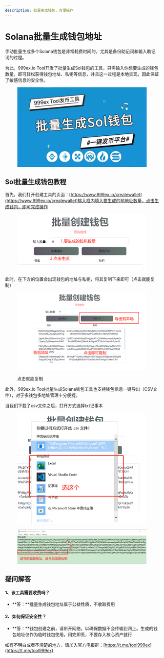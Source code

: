 ```yaml
---
description: 批量生成钱包，方便操作
---
```


# Solana批量生成钱包地址

手动批量生成多个Solana钱包是非常耗费时间的，尤其是备份助记词和输入助记词的过程。&#x20;

为此，999ex.io Tool开发了批量生成Sol钱包的工具，只需输入你想要生成的钱包数量，即可轻松获得钱包地址、私钥等信息，并且这一过程是本地实现，因此保证了敏感信息的安全性。

<figure><img src="../.gitbook/assets/createwallet-1.jpg" alt=""><figcaption></figcaption></figure>

## Sol批量生成钱包教程

首先，我们打开创建工具的页面：[https://www.999ex.io/createwallet](https://www.999ex.io/createwallet)输入框内填入要生成的前地址数量，点击生成钱包，即可完成操作

<figure><img src="../.gitbook/assets/批量生成钱包教程1.png" alt=""><figcaption></figcaption></figure>

此时，在下方的位置会出现钱包的地址与私钥，将其复制下来即可（点击就能复制）

<figure><img src="../.gitbook/assets/教程2.png" alt=""><figcaption><p>点击就能复制</p></figcaption></figure>

此外，999ex.io Tool批量生成Solana钱包工具也支持钱包信息一键导出（CSV文件），对于多钱包多地址管理十分便捷。

当我们下载了csv文件之后，打开方式选择txt记事本

<figure><img src="../.gitbook/assets/批量生成钱包打开方式 (1).png" alt=""><figcaption></figcaption></figure>

<figure><img src="../.gitbook/assets/导出私钥.png" alt=""><figcaption></figcaption></figure>

## 疑问解答

#### 1、该工具需要收费吗？

* **答：**批量生成钱包地址属于公益性质，不收取费用

#### 2、如何保证安全性？

* **答：**钱包创建之前，请断开网络，以确保数据不会传输到网上。生成的钱包地址仅作为临时钱包使用，用完即丢，不要存入核心资产就行

如有不明白或者不清楚的地方，请加入官方电报群：[https://t.me/tool999ex](https://t.me/tool999ex)
